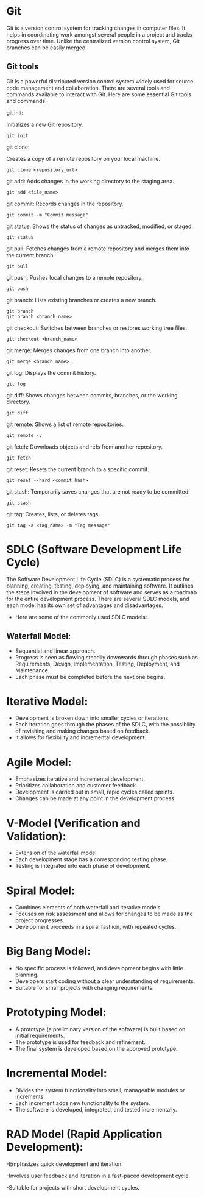 # Git
Git is a version control system for tracking changes in computer files.
It helps in coordinating work amongst several people in a project and tracks progress over time. 
Unlike the centralized version control system, Git branches can be easily merged.

## Git tools

Git is a powerful distributed version control system widely used for source code management and collaboration. 
There are several tools and commands available to interact with Git. Here are some essential Git tools and commands:

git init:


Initializes a new Git repository.
```
git init
```
git clone:

Creates a copy of a remote repository on your local machine.
```
git clone <repository_url>
```
git add:
Adds changes in the working directory to the staging area.

```
git add <file_name>
```
git commit:
Records changes in the repository.
```
git commit -m "Commit message"
```
git status:
Shows the status of changes as untracked, modified, or staged.
```
git status
```
git pull:
Fetches changes from a remote repository and merges them into the current branch.
```
git pull
```
git push:
Pushes local changes to a remote repository.
```
git push
```
git branch:
Lists existing branches or creates a new branch.
```
git branch
git branch <branch_name>
```
git checkout:
Switches between branches or restores working tree files.
```
git checkout <branch_name>
```
git merge:
Merges changes from one branch into another.
```
git merge <branch_name>
```
git log:
Displays the commit history.
```
git log
```
git diff:
Shows changes between commits, branches, or the working directory.
```
git diff
```
git remote:
Shows a list of remote repositories.
```
git remote -v
```
git fetch:
Downloads objects and refs from another repository.
```
git fetch
```
git reset:
Resets the current branch to a specific commit.
```
git reset --hard <commit_hash>
```
git stash:
Temporarily saves changes that are not ready to be committed.
```
git stash
```
git tag:
Creates, lists, or deletes tags.
```
git tag -a <tag_name> -m "Tag message"
```

# SDLC (Software Development Life Cycle)

The Software Development Life Cycle (SDLC) is a systematic process for planning, creating, testing, deploying, and maintaining software. 
It outlines the steps involved in the development of software and serves as a roadmap for the entire development process.
There are several SDLC models, and each model has its own set of advantages and disadvantages. 

- Here are some of the commonly used SDLC models:

## Waterfall Model:

- Sequential and linear approach.
- Progress is seen as flowing steadily downwards through phases such as Requirements, Design, Implementation, Testing, Deployment, and Maintenance.
- Each phase must be completed before the next one begins.
   
# Iterative Model:

- Development is broken down into smaller cycles or iterations.
- Each iteration goes through the phases of the SDLC, with the possibility of revisiting and making changes based on feedback.
- It allows for flexibility and incremental development.
  
# Agile Model:

- Emphasizes iterative and incremental development.
- Prioritizes collaboration and customer feedback.
- Development is carried out in small, rapid cycles called sprints.
- Changes can be made at any point in the development process.
  
# V-Model (Verification and Validation):

- Extension of the waterfall model.
- Each development stage has a corresponding testing phase.
- Testing is integrated into each phase of development.
  
# Spiral Model:

- Combines elements of both waterfall and iterative models.
- Focuses on risk assessment and allows for changes to be made as the project progresses.
- Development proceeds in a spiral fashion, with repeated cycles.
  
# Big Bang Model:

- No specific process is followed, and development begins with little planning.
- Developers start coding without a clear understanding of requirements.
- Suitable for small projects with changing requirements.
  
# Prototyping Model:

- A prototype (a preliminary version of the software) is built based on initial requirements.
- The prototype is used for feedback and refinement.
- The final system is developed based on the approved prototype.
  
# Incremental Model:

- Divides the system functionality into small, manageable modules or increments.
- Each increment adds new functionality to the system.
- The software is developed, integrated, and tested incrementally.
  
# RAD Model (Rapid Application Development):

-Emphasizes quick development and iteration.

-Involves user feedback and iteration in a fast-paced development cycle.

-Suitable for projects with short development cycles.

